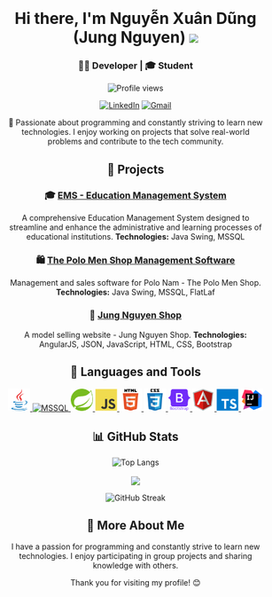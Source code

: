 <div align="center" style="background-image: url('https://www.google.com/url?sa=i&url=https%3A%2F%2Fslidesdocs.com%2Fvi%2Fbackground%2Fhinh-nen-powerpoint-mot-hinh-anh-ky-thuat-so-truu-tuong-va-mang-tinh-tuong-lai-cua-mot-hanh-lang-trong-rong_e7794dda43&psig=AOvVaw2RQPn8wuvRdha82LsTy6sK&ust=1719739756809000&source=images&cd=vfe&opi=89978449&ved=0CBEQjRxqFwoTCKiPwv-_gIcDFQAAAAAdAAAAABAE'); padding: 20px; background-size: cover;">

<h1 align="center">Hi there, I'm Nguyễn Xuân Dũng (Jung Nguyen) <img src="https://github.com/zoeyfrisart/zoeyfrisart/blob/main/meow_wave_peak.png" height="32"/></h1>
<h3 align="center">👨‍💻 Developer | 🎓 Student </h3>

<p align="center"> 
  <img src="https://komarev.com/ghpvc/?username=leonx04&label=Profile%20views&color=0e75b6&style=flat" alt="Profile views" />
</p>

<p align="center"> 
  <a href="https://www.linkedin.com/in/jung-nguyen-xuan/" target="blank"><img src="https://img.shields.io/badge/LinkedIn-%230077B5.svg?&style=for-the-badge&logo=linkedin&logoColor=white" alt="LinkedIn" /></a>
  <a href="mailto:jungnguyen2108@gmail.com" target="blank"><img src="https://img.shields.io/badge/Gmail-%23D14836.svg?&style=for-the-badge&logo=gmail&logoColor=white" alt="Gmail" /></a>
</p>

<p align="center">
  🌟 Passionate about programming and constantly striving to learn new technologies. I enjoy working on projects that solve real-world problems and contribute to the tech community.
</p>

## 🚀 Projects

### 🎓 [EMS - Education Management System](https://github.com/leonx04/EMS)
 A comprehensive Education Management System designed to streamline and enhance the administrative and learning processes of educational institutions.
 **Technologies:** Java Swing, MSSQL

### 🛍 [The Polo Men Shop Management Software](https://github.com/leonx04/ThePoloManShop)
 Management and sales software for Polo Nam - The Polo Men Shop.
 **Technologies:** Java Swing, MSSQL, FlatLaf

### 🤖 [Jung Nguyen Shop](https://github.com/leonx04/JungNguyenShop)
 A model selling website - Jung Nguyen Shop.
 **Technologies:** AngularJS, JSON, JavaScript, HTML, CSS, Bootstrap

## 🔧 Languages and Tools

<p align="center">
  <a href="https://www.java.com" target="_blank" rel="noreferrer"> <img src="https://raw.githubusercontent.com/devicons/devicon/master/icons/java/java-original.svg" alt="Java" width="40" height="40"/> </a> 
  <a href="https://www.microsoft.com/en-us/sql-server" target="_blank" rel="noreferrer"> <img src="https://www.svgrepo.com/show/303229/microsoft-sql-server-logo.svg" alt="MSSQL" width="40" height="40"/> </a>
  <a href="https://spring.io/projects/spring-boot" target="_blank" rel="noreferrer"> <img src="https://raw.githubusercontent.com/devicons/devicon/master/icons/spring/spring-original.svg" alt="Spring Boot" width="40" height="40"/> </a> 
  <a href="https://developer.mozilla.org/en-US/docs/Web/JavaScript" target="_blank" rel="noreferrer"> <img src="https://raw.githubusercontent.com/devicons/devicon/master/icons/javascript/javascript-original.svg" alt="JavaScript" width="40" height="40"/> </a>
  <a href="https://developer.mozilla.org/en-US/docs/Web/HTML" target="_blank" rel="noreferrer"> <img src="https://raw.githubusercontent.com/devicons/devicon/master/icons/html5/html5-original-wordmark.svg" alt="HTML5" width="40" height="40"/> </a>
  <a href="https://developer.mozilla.org/en-US/docs/Web/CSS" target="_blank" rel="noreferrer"> <img src="https://raw.githubusercontent.com/devicons/devicon/master/icons/css3/css3-original-wordmark.svg" alt="CSS3" width="40" height="40"/> </a>
  <a href="https://getbootstrap.com" target="_blank" rel="noreferrer"> <img src="https://raw.githubusercontent.com/devicons/devicon/master/icons/bootstrap/bootstrap-plain-wordmark.svg" alt="Bootstrap" width="40" height="40" style="color: #563d7c"/> </a>
  <a href="https://angularjs.org" target="_blank" rel="noreferrer"> <img src="https://raw.githubusercontent.com/devicons/devicon/master/icons/angularjs/angularjs-original.svg" alt="AngularJS" width="40" height="40"/> </a>
  <a href="https://www.typescriptlang.org/" target="_blank" rel="noreferrer"> <img src="https://raw.githubusercontent.com/devicons/devicon/master/icons/typescript/typescript-original.svg" alt="TypeScript" width="40" height="40"/> </a>
  <a href="https://www.jetbrains.com/idea/" target="_blank" rel="noreferrer"> <img src="https://raw.githubusercontent.com/devicons/devicon/master/icons/intellij/intellij-original.svg" alt="IntelliJ IDEA" width="40" height="40"/> </a>
</p>

## 📊 GitHub Stats

<p align="center">
  <img src="https://github-readme-stats.vercel.app/api/top-langs?username=leonx04&show_icons=true&locale=en&layout=compact&theme=highcontrast" alt="Top Langs" />
</p>

<p alighn="center">
<a href="https://github.com/leonx04/">
  <img height=206 align="center" src="https://github-readme-stats.vercel.app/api?username=leonx04&theme=transparent&show_icons=true&rank_icon=github" />
</a>
</p>

<p align="center">
  <img src="https://github-readme-streak-stats.herokuapp.com/?user=leonx04&theme=highcontrast" alt="GitHub Streak" />
</p>

## 🌟 More About Me

 I have a passion for programming and constantly strive to learn new technologies.
 I enjoy participating in group projects and sharing knowledge with others.

Thank you for visiting my profile! 😊

</div>
